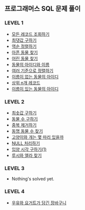 ## 프로그래머스 SQL 문제 풀이

### LEVEL 1

-   [모든 레코드 조회하기](https://github.com/alstn2468/Programmers_SQL_Solving/blob/master/LEVEL_1/모든_레코드_조회하기.sql)
-   [최댓값 구하기](https://github.com/alstn2468/Programmers_SQL_Solving/blob/master/LEVEL_1/최댓값_구하기.sql)
-   [역순 정렬하기](https://github.com/alstn2468/Programmers_SQL_Solving/blob/master/LEVEL_1/역순_정렬하기.sql)
-   [아픈 동물 찾기](https://github.com/alstn2468/Programmers_SQL_Solving/blob/master/LEVEL_1/아픈_동물_찾기.sql)
-   [어린 동물 찾기](https://github.com/alstn2468/Programmers_SQL_Solving/blob/master/LEVEL_1/어린_동물_찾기.sql)
-   [동물의 아이디와 이름](https://github.com/alstn2468/Programmers_SQL_Solving/blob/master/LEVEL_1/동물의_아이디와_이름.sql)
-   [여러 기준으로 정렬하기](https://github.com/alstn2468/Programmers_SQL_Solving/blob/master/LEVEL_1/여러_기준으로_정렬하기.sql)
-   [이름이 없는 동물의 아이디](https://github.com/alstn2468/Programmers_SQL_Solving/blob/master/LEVEL_1/이름이_없는_동물의_아이디.sql)
-   [상위 n개 레코드](https://github.com/alstn2468/Programmers_SQL_Solving/blob/master/LEVEL_1/상위_n개_레코드.sql)
-   [이름이 있는 동물의 아이디](https://github.com/alstn2468/Programmers_SQL_Solving/blob/master/LEVEL_1/이름이_있는_동물의_아이디.sql)

### LEVEL 2

-   [최솟값 구하기](https://github.com/alstn2468/Programmers_SQL_Solving/blob/master/LEVEL_2/최솟값_구하기.sql)
-   [동물 수 구하기](https://github.com/alstn2468/Programmers_SQL_Solving/blob/master/LEVEL_2/동물_수_구하기.sql)
-   [중복 제거하기](https://github.com/alstn2468/Programmers_SQL_Solving/blob/master/LEVEL_2/중복_제거하기.sql)
-   [동명 동물 수 찾기](https://github.com/alstn2468/Programmers_SQL_Solving/blob/master/LEVEL_2/동명_동물_수_찾기.sql)
-   [고양이와 개는 몇 마리 있을까](https://github.com/alstn2468/Programmers_SQL_Solving/blob/master/LEVEL_2/고양이와_개는_몇_마리_있을까.sql)
-   [NULL 처리하기](https://github.com/alstn2468/Programmers_SQL_Solving/blob/master/LEVEL_2/NULL_처리하기.sql)
-   [입양 시각 구하기(1)](<https://github.com/alstn2468/Programmers_SQL_Solving/blob/master/LEVEL_2/입양_시각_구하기(1).sql>)
-   [루시와 엘라 찾기](https://github.com/alstn2468/Programmers_SQL_Solving/blob/master/LEVEL_2/루시와_엘라_찾기.sql)

### LEVEL 3

-   Nothing's solved yet.

### LEVEL 4

-   [우유와 요거트가 담긴 장바구니](https://github.com/alstn2468/Programmers_SQL_Solving/blob/master/LEVEL_4/우유와_요거트가_담긴_장바구니.sql)
